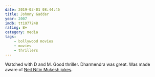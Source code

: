 ```yaml
---
date: 2019-03-01 08:44:45
title: Johnny Gaddar
year: 2007
imdb: tt1077248
rating: B+
category: media
tags:
    - bollywood movies
    - movies
    - thrillers
---
```


Watched with D and M. Good thriller. Dharmendra was great. Was made aware of [Neil Nitin Mukesh jokes](https://www.buzzfeed.com/sahilrizwan/neil-nitin-married).
